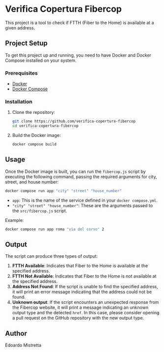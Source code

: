 # Verifica Copertura Fibercop

This project is a tool to check if FTTH (Fiber to the Home) is available at a given address.

## Project Setup

To get this project up and running, you need to have Docker and Docker Compose installed on your system.

### Prerequisites

*   [Docker](https://docs.docker.com/get-docker/)
*   [Docker Compose](https://docs.docker.com/compose/install/)

### Installation

1.  Clone the repository:
    ```bash
    git clone https://github.com/verifica-copertura-fibercop
    cd verifica-copertura-fibercop
    ```

2.  Build the Docker image:
    ```bash
    docker compose build
    ```
## Usage

Once the Docker image is built, you can run the `fibercop.js` script by executing the following command, passing the required arguments for city, street, and house number:

```bash
docker compose run app "city" "street" "house_number"
```

*   `app`: This is the name of the service defined in your `docker compose.yml`.
*   `"city" "street" "house_number"`: These are the arguments passed to the `src/fibercop.js` script.

Example:
```bash
docker compose run app roma "via del corso" 2
```

## Output

The script can produce three types of output:

1.  **FTTH Available**: Indicates that Fiber to the Home is available at the specified address.
2.  **FTTH Not Available**: Indicates that Fiber to the Home is not available at the specified address.
3.  **Address Not Found**: If the script is unable to find the specified address, it will print an error message indicating that the address could not be found.
4.  **Unknown output**: If the script encounters an unexpected response from the Fibercop website, it will print a message indicating an unknown output type and the detected `href`. In this case, please consider opening a pull request on the GitHub repository with the new output type.

## Author

Edoardo Mistretta
